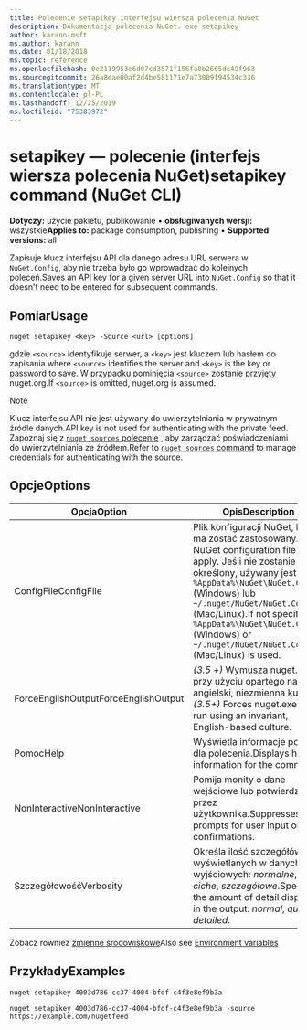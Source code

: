```yaml
---
title: Polecenie setapikey interfejsu wiersza polecenia NuGet
description: Dokumentacja polecenia NuGet. exe setapikey
author: karann-msft
ms.author: karann
ms.date: 01/18/2018
ms.topic: reference
ms.openlocfilehash: 0e2119953e6d07cd3571f156fa0b2665de49f963
ms.sourcegitcommit: 26a8eae00af2d4be581171e7a73009f94534c336
ms.translationtype: MT
ms.contentlocale: pl-PL
ms.lasthandoff: 12/25/2019
ms.locfileid: "75383972"
---
```

# <a name="setapikey-command-nuget-cli"></a><span data-ttu-id="9b928-103">setapikey — polecenie (interfejs wiersza polecenia NuGet)</span><span class="sxs-lookup"><span data-stu-id="9b928-103">setapikey command (NuGet CLI)</span></span>

<span data-ttu-id="9b928-104">**Dotyczy:** użycie pakietu, publikowanie &bullet; **obsługiwanych wersji:** wszystkie</span><span class="sxs-lookup"><span data-stu-id="9b928-104">**Applies to:** package consumption, publishing &bullet; **Supported versions:** all</span></span>

<span data-ttu-id="9b928-105">Zapisuje klucz interfejsu API dla danego adresu URL serwera w `NuGet.Config`, aby nie trzeba było go wprowadzać do kolejnych poleceń.</span><span class="sxs-lookup"><span data-stu-id="9b928-105">Saves an API key for a given server URL into `NuGet.Config` so that it doesn't need to be entered for subsequent commands.</span></span>

## <a name="usage"></a><span data-ttu-id="9b928-106">Pomiar</span><span class="sxs-lookup"><span data-stu-id="9b928-106">Usage</span></span>

```cli
nuget setapikey <key> -Source <url> [options]
```

<span data-ttu-id="9b928-107">gdzie `<source>` identyfikuje serwer, a `<key>` jest kluczem lub hasłem do zapisania.</span><span class="sxs-lookup"><span data-stu-id="9b928-107">where `<source>` identifies the server and `<key>` is the key or password to save.</span></span> <span data-ttu-id="9b928-108">W przypadku pominięcia `<source>` zostanie przyjęty nuget.org.</span><span class="sxs-lookup"><span data-stu-id="9b928-108">If `<source>` is omitted, nuget.org is assumed.</span></span>

> [!NOTE]
> <span data-ttu-id="9b928-109">Klucz interfejsu API nie jest używany do uwierzytelniania w prywatnym źródle danych.</span><span class="sxs-lookup"><span data-stu-id="9b928-109">API key is not used for authenticating with the private feed.</span></span> <span data-ttu-id="9b928-110">Zapoznaj się z [`nuget sources` polecenie](../cli-reference/cli-ref-sources.md) , aby zarządzać poświadczeniami do uwierzytelniania ze źródłem.</span><span class="sxs-lookup"><span data-stu-id="9b928-110">Refer to [`nuget sources` command](../cli-reference/cli-ref-sources.md) to manage credentials for authenticating with the source.</span></span>

## <a name="options"></a><span data-ttu-id="9b928-111">Opcje</span><span class="sxs-lookup"><span data-stu-id="9b928-111">Options</span></span>

| <span data-ttu-id="9b928-112">Opcja</span><span class="sxs-lookup"><span data-stu-id="9b928-112">Option</span></span> | <span data-ttu-id="9b928-113">Opis</span><span class="sxs-lookup"><span data-stu-id="9b928-113">Description</span></span> |
| --- | --- |
| <span data-ttu-id="9b928-114">ConfigFile</span><span class="sxs-lookup"><span data-stu-id="9b928-114">ConfigFile</span></span> | <span data-ttu-id="9b928-115">Plik konfiguracji NuGet, który ma zostać zastosowany.</span><span class="sxs-lookup"><span data-stu-id="9b928-115">The NuGet configuration file to apply.</span></span> <span data-ttu-id="9b928-116">Jeśli nie zostanie określony, używany jest `%AppData%\NuGet\NuGet.Config` (Windows) lub `~/.nuget/NuGet/NuGet.Config` (Mac/Linux).</span><span class="sxs-lookup"><span data-stu-id="9b928-116">If not specified, `%AppData%\NuGet\NuGet.Config` (Windows) or `~/.nuget/NuGet/NuGet.Config` (Mac/Linux) is used.</span></span>|
| <span data-ttu-id="9b928-117">ForceEnglishOutput</span><span class="sxs-lookup"><span data-stu-id="9b928-117">ForceEnglishOutput</span></span> | <span data-ttu-id="9b928-118">*(3.5 +)* Wymusza nuget.exe przy użyciu opartego na język angielski, niezmienna kultura.</span><span class="sxs-lookup"><span data-stu-id="9b928-118">*(3.5+)* Forces nuget.exe to run using an invariant, English-based culture.</span></span> |
| <span data-ttu-id="9b928-119">Pomoc</span><span class="sxs-lookup"><span data-stu-id="9b928-119">Help</span></span> | <span data-ttu-id="9b928-120">Wyświetla informacje pomocy dla polecenia.</span><span class="sxs-lookup"><span data-stu-id="9b928-120">Displays help information for the command.</span></span> |
| <span data-ttu-id="9b928-121">NonInteractive</span><span class="sxs-lookup"><span data-stu-id="9b928-121">NonInteractive</span></span> | <span data-ttu-id="9b928-122">Pomija monity o dane wejściowe lub potwierdzone przez użytkownika.</span><span class="sxs-lookup"><span data-stu-id="9b928-122">Suppresses prompts for user input or confirmations.</span></span> |
| <span data-ttu-id="9b928-123">Szczegółowość</span><span class="sxs-lookup"><span data-stu-id="9b928-123">Verbosity</span></span> | <span data-ttu-id="9b928-124">Określa ilość szczegółów wyświetlanych w danych wyjściowych: *normalne*, *ciche*, *szczegółowe*.</span><span class="sxs-lookup"><span data-stu-id="9b928-124">Specifies the amount of detail displayed in the output: *normal*, *quiet*, *detailed*.</span></span> |

<span data-ttu-id="9b928-125">Zobacz również [zmienne środowiskowe](cli-ref-environment-variables.md)</span><span class="sxs-lookup"><span data-stu-id="9b928-125">Also see [Environment variables](cli-ref-environment-variables.md)</span></span>

## <a name="examples"></a><span data-ttu-id="9b928-126">Przykłady</span><span class="sxs-lookup"><span data-stu-id="9b928-126">Examples</span></span>

```cli
nuget setapikey 4003d786-cc37-4004-bfdf-c4f3e8ef9b3a

nuget setapikey 4003d786-cc37-4004-bfdf-c4f3e8ef9b3a -source https://example.com/nugetfeed
```
